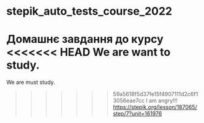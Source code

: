 # stepik_auto_tests_course_2022
Домашнє завдання до курсу
<<<<<<< HEAD
We are want to study.
=======
We are must study.
>>>>>>> 59a5618f5d37fe15f4907111d2c6f13056eae7cc
I am angry!!!
https://stepik.org/lesson/187065/step/7?unit=161976